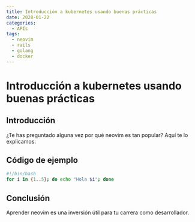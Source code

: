 ```yaml
---
title: Introducción a kubernetes usando buenas prácticas
date: 2028-01-22
categories:
  - APIs
tags:
  - neovim
  - rails
  - golang
  - docker
---
```


# Introducción a kubernetes usando buenas prácticas

## Introducción

¿Te has preguntado alguna vez por qué neovim es tan popular? Aquí te lo explicamos.

## Código de ejemplo

```bash
#!/bin/bash
for i in {1..5}; do echo "Hola $i"; done
```

## Conclusión

Aprender neovim es una inversión útil para tu carrera como desarrollador.